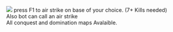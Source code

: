 <img src="https://plplatoon.com/PROGRESSION/airstrike.png">
press F1 to air strike on base of your choice. (7+ Kills needed)</br>
Also bot can call an air strike</br>
All conquest and domination maps Avalaible.
